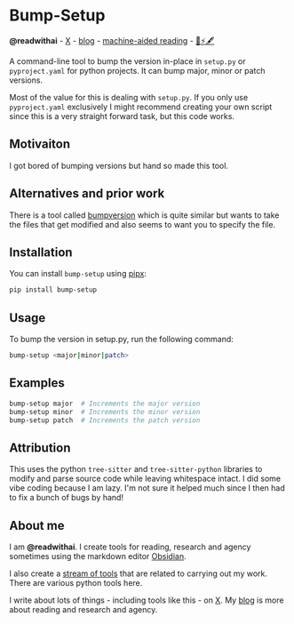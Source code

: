# Bump-Setup
**@readwithai** - [X](https://x.com/readwithai) - [blog](https://readwithai.substack.com/) - [machine-aided reading](https://www.reddit.com/r/machineAidedReading/) - [📖](https://readwithai.substack.com/p/what-is-reading-broadly-defined
)[⚡️](https://readwithai.substack.com/s/technical-miscellany)[🖋️](https://readwithai.substack.com/p/note-taking-with-obsidian-much-of)

A command-line tool to bump the version in-place in `setup.py` or `pyproject.yaml` for python projects. It can bump major, minor or patch versions.

Most of the value for this is dealing with `setup.py`. If you only use `pyproject.yaml` exclusively I might recommend creating your own script since this is a very straight forward task, but this code works.

## Motivaiton
I got bored of bumping versions but hand so made this tool.

## Alternatives and prior work
There is a tool called [bumpversion](https://github.com/peritus/bumpversion) which is quite similar but wants to take the files that get modified and also seems to want you to specify the file.


## Installation
You can install `bump-setup`  using [pipx](https://github.com/pypa/pipx):

```bash
pip install bump-setup
```
## Usage
To bump the version in setup.py, run the following command:
```bash
bump-setup <major|minor|patch>
```
## Examples
```bash
bump-setup major  # Increments the major version
bump-setup minor  # Increments the minor version
bump-setup patch  # Increments the patch version
```

## Attribution
This uses the python `tree-sitter` and `tree-sitter-python` libraries to modify and parse source code while leaving whitespace intact. I did some vibe coding because I am lazy. I'm not sure it helped much since I then had to fix a bunch of bugs by hand!

## About me
I am **@readwithai**. I create tools for reading, research and agency sometimes using the markdown editor [Obsidian](https://readwithai.substack.com/p/what-exactly-is-obsidian).

I also create a [stream of tools](https://readwithai.substack.com/p/my-productivity-tools) that are related to carrying out my work. There are various python tools here.

I write about lots of things - including tools like this - on [X](https://x.com/readwithai).
My [blog](https://readwithai.substack.com/) is more about reading and research and agency.
